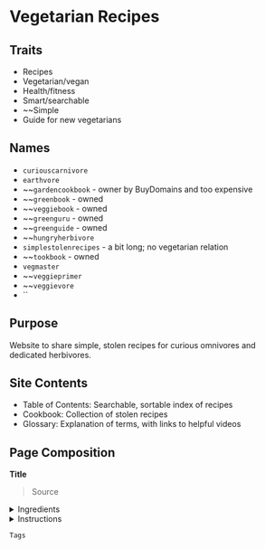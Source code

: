 # Vegetarian Recipes

## Traits
- Recipes
- Vegetarian/vegan
- Health/fitness
- Smart/searchable
- ~~Simple
- Guide for new vegetarians

## Names
- `curiouscarnivore`
- `earthvore`
- ~~`gardencookbook` - owner by BuyDomains and too expensive
- ~~`greenbook` - owned
- ~~`veggiebook` - owned
- ~~`greenguru` - owned
- ~~`greenguide` - owned
- ~~`hungryherbivore`
- `simplestolenrecipes` - a bit long; no vegetarian relation
- ~~`tookbook` - owned
- `vegmaster`
- ~~`veggieprimer`
- ~~`veggievore`
- ``

## Purpose

Website to share simple, stolen recipes for curious omnivores and dedicated herbivores.

##  Site Contents

- Table of Contents: Searchable, sortable index of recipes
- Cookbook: Collection of stolen recipes
- Glossary: Explanation of terms, with links to helpful videos

## Page Composition

**Title**

> Source

<details>
  <summary>Ingredients</summary>
</details>

<details>
  <summary>Instructions</summary>
</details>

`Tags`
